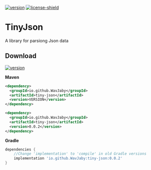 [version]: https://shields.io/maven-metadata/v?metadataUrl=https://repo1.maven.org/maven2/io/github/WavJaby/tiny-json/maven-metadata.xml&color=informational&label=Download
[license-shield]: https://img.shields.io/badge/License-Apache%202.0-lightgrey.svg
[download]: #download
[license]: https://github.com/WavJaby/TinyJson/blob/master/LICENSE
[![version][]][download]
[![license-shield][]][license]

# TinyJson
A library for parsiong Json data

## Download
[![version][]][download]

**Maven**
```xml
<dependency>
  <groupId>io.github.WavJaby</groupId>
  <artifactId>tiny-json</artifactId>
  <version>VERSION</version>
</dependency>
```
```xml
<dependency>
  <groupId>io.github.WavJaby</groupId>
  <artifactId>tiny-json</artifactId>
  <version>0.0.2</version>
</dependency>
```

**Gradle**
```gradle
dependencies {
    //Change 'implementation' to 'compile' in old Gradle versions
    implementation 'io.github.WavJaby:tiny-json:0.0.2'
}
```
